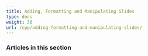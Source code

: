 ```yaml
---
title: Adding, Formatting and Manipulating Slides
type: docs
weight: 30
url: /cpp/adding-formatting-and-manipulating-slides/
---
```


### **Articles in this section**

